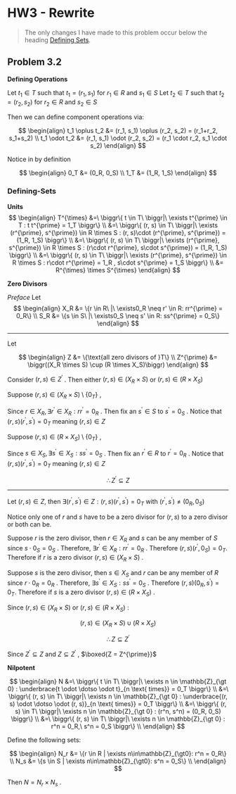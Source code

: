 # HW3 - Rewrite

> The only changes I have made to this problem occur below the heading [Defining Sets](#Defining-Sets).

## Problem 3.2 
**Defining Operations**

Let $t_1 \in T$ such that $t_1=(r_1, s_1)$ for $r_1\in R$ and $s_1 \in S$
Let $t_2 \in T$ such that $t_2=(r_2, s_2)$ for $r_2\in R$ and $s_2 \in S$

Then we can define component operations via:

$$
\begin{align}
t_1 \oplus t_2 &= (r_1, s_1) \oplus (r_2, s_2) = (r_1+r_2, s_1+s_2)  \\
t_1 \odot t_2 &= (r_1, s_1) \odot (r_2, s_2) = (r_1 \cdot r_2, s_1 \cdot s_2) 
\end{align}
$$

Notice in by definition

$$
\begin{align}
0_T &= (0_R, 0_S) \\
1_T &= (1_R, 1_S)
\end{align}
$$

### Defining-Sets
**Units**
$$
\begin{align}
T^{\times} &=\ \biggr\{ t \in T\ \biggr|\ \exists t^{\prime} \in T : t t^{\prime} = 1_T  \biggr\} \\
&=\ \biggr\{ (r, s) \in T\ \biggr|\ \exists (r^{\prime}, s^{\prime}) \in R \times S : (r, s)\cdot (r^{\prime}, s^{\prime}) = (1_R, 1_S)  \biggr\} \\
&=\ \biggr\{ (r, s) \in T\ \biggr|\ \exists (r^{\prime}, s^{\prime}) \in R \times S : (r\cdot r^{\prime}, s\cdot s^{\prime}) = (1_R, 1_S)  \biggr\} \\
&=\ \biggr\{ (r, s) \in T\ \biggr|\ \exists (r^{\prime}, s^{\prime}) \in R \times S : r\cdot r^{\prime} = 1_R , s\cdot s^{\prime} = 1_S \biggr\} \\
&= R^{\times} \times S^{\times}
\end{align}
$$

**Zero Divisors**

*Preface*
Let 
$$
\begin{align}
X_R &= \{r \in R\ |\ \exists0_R \neq r' \in R: rr^{\prime} = 0_R\} \\
S_R &= \{s \in S\ |\ \exists0_S \neq s' \in R: ss^{\prime} = 0_S\}
\end{align}
$$

---

Let

$$
\begin{align}
Z &= \{\text{all zero divisors of }T\} \\
Z^{\prime} &= \biggr((X_R \times S) \cup (R \times X_S)\biggr)
\end{align}
$$

Consider $(r, s) \in Z^{\prime}$ . Then either $(r, s) \in (X_R \times S)$ or $(r, s) \in (R \times X_S)$

Suppose $(r, s) \in (X_R \times S) \setminus \{0_T\}$ ,

Since $r\in X_R, \exists r^{\prime} \in X_R: rr^{\prime} = 0_R$ .
Then fix an $s^{\prime} \in S$ to $s^{\prime} = 0_S$ . Notice that $(r, s)(r^{\prime}, s^{\prime}) = 0_T$ meaning $(r, s) \in Z$

Suppose $(r, s) \in (R \times X_S) \setminus \{0_T\}$ ,

Since $s\in X_S, \exists s^{\prime} \in X_S: ss^{\prime} = 0_S$ .
Then fix an $r^{\prime} \in R$ to $r^{\prime} = 0_R$ . Notice that $(r, s)(r^{\prime}, s^{\prime}) = 0_T$ meaning $(r, s) \in Z$

$$
\therefore Z^{\prime} \subseteq Z
$$

---

Let $(r, s) \in Z$, then $\exists(r^{\prime}, s^{\prime}) \in Z: (r, s)(r^{\prime}, s^{\prime}) = 0_T$ with $(r^{\prime}, s^{\prime}) \neq (0_R, 0_S)$

Notice only one of $r$ and $s$ have to be a zero divisor for $(r, s)$ to a zero divisor or both can be. 

Suppose $r$ is the zero divisor, then $r \in X_R$ and $s$ can be any member of $S$ since $s \cdot 0_S = 0_S$ . Therefore, $\exists r^{\prime} \in X_R: rr^{\prime} = 0_R$ . Therefore $(r, s)(r^{\prime}, 0_S) = 0_T$. Therefore if $r$ is a zero divisor $(r, s) \in (X_R \times S)$ .

Suppose $s$ is the zero divisor, then $s \in X_S$ and $r$ can be any member of $R$ since $r \cdot 0_R = 0_R$ . Therefore, $\exists s^{\prime} \in X_S: ss^{\prime} = 0_S$ . Therefore $(r, s)(0_R, s^{\prime}) = 0_T$. Therefore if $s$ is a zero divisor $(r, s) \in (R \times X_S)$ .

Since $(r, s)\in (X_R \times S)$ or $(r, s)\in(R \times X_S)$ : 

$$
(r, s) \in (X_R \times S) \cup (R \times X_S)
$$

$$
\therefore Z \subseteq Z^{\prime}
$$

Since $Z^{\prime} \subseteq Z$ and $Z \subseteq Z^{\prime}$ , $\boxed{Z = Z^{\prime}}$

**Nilpotent**

$$
\begin{align}
N &=\ \biggr\{ t \in T\ \biggr|\ \exists n \in \mathbb{Z}_{\gt 0} : \underbrace{t \odot \dotso \odot t}_{n \text{ times}} = 0_T  \biggr\} \\
&=\ \biggr\{ (r, s) \in T\ \biggr|\ \exists n \in \mathbb{Z}_{\gt 0} : \underbrace{(r, s) \odot \dotso \odot (r, s)}_{n \text{ times}} = 0_T  \biggr\} \\
&=\ \biggr\{ (r, s) \in T\ \biggr|\ \exists n \in \mathbb{Z}_{\gt 0} : (r^n, s^n) = (0_R, 0_S)  \biggr\} \\
&=\ \biggr\{ (r, s) \in T\ \biggr|\ \exists n \in \mathbb{Z}_{\gt 0} : r^n = 0_R,\ s^n = 0_S  \biggr\} \\
\end{align}
$$

Define the following sets:

$$
\begin{align}
N_r &= \{r \in R | \exists n\in\mathbb{Z}_{\gt0}: r^n = 0_R\} \\
N_s &= \{s \in S | \exists n\in\mathbb{Z}_{\gt0}: s^n = 0_S\} \\
\end{align}
$$

Then $N = N_r \times N_s$ . 